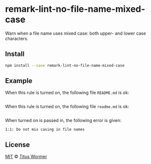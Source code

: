 <!--This file is generated-->

# remark-lint-no-file-name-mixed-case

Warn when a file name uses mixed case: both upper- and lower case
characters.

## Install

```sh
npm install --save remark-lint-no-file-name-mixed-case
```

## Example

When this rule is turned on, the following file
`README.md` is ok:

```markdown

```

When this rule is turned on, the following file
`readme.md` is ok:

```markdown

```

When turned on is passed in, the following error is given:

```text
1:1: Do not mix casing in file names
```

## License

[MIT](https://github.com/wooorm/remark-lint/blob/master/LICENSE) © [Titus Wormer](http://wooorm.com)

